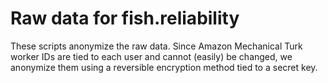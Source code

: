 # Raw data for fish.reliability

These scripts anonymize the raw data. Since Amazon Mechanical Turk worker IDs
are tied to each user and cannot (easily) be changed, we anonymize them using
a reversible encryption method tied to a secret key.
